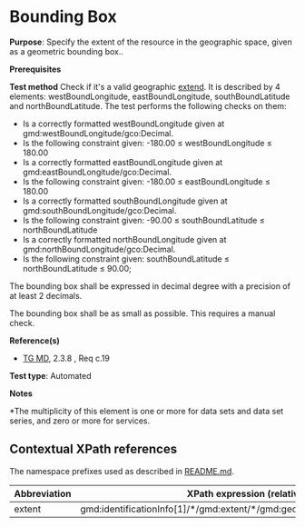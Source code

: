 # Bounding Box

**Purpose**: Specify the extent of the resource in the geographic space, given as a geometric bounding box..

**Prerequisites**

**Test method**
Check if it's a valid geographic [extend](#extent). It is described by 4 elements: westBoundLongitude, eastBoundLongitude, southBoundLatitude and northBoundLatitude. The test performs the following checks on them:
*	Is a correctly formatted westBoundLongitude given at gmd:westBoundLongitude/gco:Decimal.
*	Is the following constraint given: -180.00 ≤ westBoundLongitude ≤ 180.00
*	Is a correctly formatted eastBoundLongitude given at gmd:eastBoundLongitude/gco:Decimal.
*	Is the following constraint given: -180.00 ≤ eastBoundLongitude ≤ 180.00
*	Is a correctly formatted southBoundLongitude given at gmd:southBoundLongitude/gco:Decimal.
*	Is the following constraint given: -90.00 ≤ southBoundLatitude ≤ northBoundLatitude
*	Is a correctly formatted northBoundLongitude given at gmd:northBoundLongitude/gco:Decimal.
*	Is the following constraint given: southBoundLatitude ≤ northBoundLatitude ≤ 90.00;

The bounding box shall be expressed in decimal degree with a precision of at least 2 decimals.

The bounding box shall be as small as possible. This requires a manual check.

**Reference(s)**	 

* [TG MD](http://inspire.ec.europa.eu/id/ats/metadata/2.0/common/README#ref_TG_MD), 2.3.8 , Req c.19


**Test type**: Automated

**Notes**

*The multiplicity of this element is one or more for data sets and data set series, and zero or more for services. 

## Contextual XPath references

The namespace prefixes used as described in [README.md](http://inspire.ec.europa.eu/id/ats/metadata/2.0/common/README#namespaces).

Abbreviation                                   |  XPath expression (relative to gmd:MD_Metadata)
-----------------------------------------------| -------------------------------------------------------------------------
<a name="extent"></a> extent  | gmd:identificationInfo[1]/\*/gmd:extent/\*/gmd:geographicElement/gmd:EX_GeographicBoundingBox






